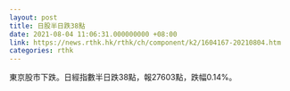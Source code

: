 ```yaml
---
layout: post
title: 日股半日跌38點
date: 2021-08-04 11:06:31.000000000 +08:00
link: https://news.rthk.hk/rthk/ch/component/k2/1604167-20210804.htm
categories: rthk
---
```


東京股市下跌。日經指數半日跌38點，報27603點，跌幅0.14%。
